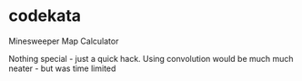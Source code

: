# codekata

Minesweeper Map Calculator

Nothing special - just a quick hack.
Using convolution would be much much neater - but was time limited
